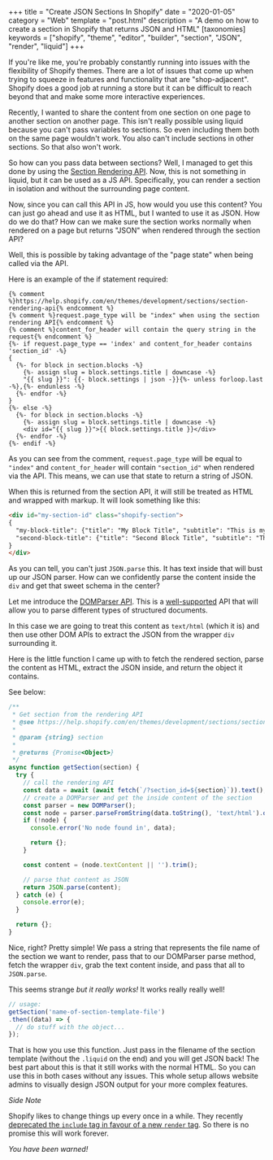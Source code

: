 +++
title = "Create JSON Sections In Shopify"
date = "2020-01-05"
category = "Web"
template = "post.html"
description = "A demo on how to create a section in Shopify that returns JSON and HTML"
[taxonomies]
keywords = ["shopify", "theme", "editor", "builder", "section", "JSON", "render", "liquid"]
+++

If you're like me, you're probably constantly running into issues with the flexibility of Shopify themes. There are a lot of issues that come up when trying to squeeze in features and functionality that are "shop-adjacent". Shopify does a good job at running a store but it can be difficult to reach beyond that and make some more interactive experiences.

Recently, I wanted to share the content from one section on one page to another section on another page. This isn't really possible using liquid because you can't pass variables to sections. So even including them both on the same page wouldn't work. You also can't include sections in other sections. So that also won't work.

So how can you pass data between sections? Well, I managed to get this done by using the [Section Rendering API](https://help.shopify.com/en/themes/development/sections/section-rendering-api). Now, this is not something in liquid, but it can be used as a JS API. Specifically, you can render a section in isolation and without the surrounding page content.

Now, since you can call this API in JS, how would you use this content? You can just go ahead and use it as HTML, but I wanted to use it as JSON. How do we do that? How can we make sure the section works normally when rendered on a page but returns "JSON" when rendered through the section API?

Well, this is possible by taking advantage of the "page state" when being called via the API.

Here is an example of the if statement required:

```jinja2
{% comment %}https://help.shopify.com/en/themes/development/sections/section-rendering-api{% endcomment %}
{% comment %}request.page_type will be "index" when using the section rendering API{% endcomment %}
{% comment %}content_for_header will contain the query string in the request{% endcomment %}
{%- if request.page_type == 'index' and content_for_header contains 'section_id' -%}
{
  {%- for block in section.blocks -%}
    {%- assign slug = block.settings.title | downcase -%}
    "{{ slug }}": {{- block.settings | json -}}{%- unless forloop.last -%},{%- endunless -%}
  {%- endfor -%}
}
{%- else -%}
  {%- for block in section.blocks -%}
    {%- assign slug = block.settings.title | downcase -%}
    <div id="{{ slug }}">{{ block.settings.title }}</div>
  {%- endfor -%}
{%- endif -%}
```

As you can see from the comment, `request.page_type` will be equal to `"index"` and `content_for_header` will contain `"section_id"` when rendered via the API. This means, we can use that state to return a string of JSON.

When this is returned from the section API, it will still be treated as HTML and wrapped with markup. It will look something like this:

```html
<div id="my-section-id" class="shopify-section">
{
  "my-block-title": {"title": "My Block Title", "subtitle": "This is my subtitle"},
  "second-block-title": {"title": "Second Block Title", "subtitle": "This is my second subtitle"}
}
</div>
```

As you can tell, you can't just `JSON.parse` this. It has text inside that will bust up our JSON parser. How can we confidently parse the content inside the `div` and get that sweet schema in the center?

Let me introduce the [DOMParser API](https://developer.mozilla.org/en-US/docs/Web/API/DOMParser). This is a [well-supported](https://caniuse.com/#feat=xml-serializer) API that will allow you to parse different types of structured documents.

In this case we are going to treat this content as `text/html` (which it is) and then use other DOM APIs to extract the JSON from the wrapper `div` surrounding it.

Here is the little function I came up with to fetch the rendered section, parse the content as HTML, extract the JSON inside, and return the object it contains.

See below:

```js
/**
 * Get section from the rendering API
 * @see https://help.shopify.com/en/themes/development/sections/section-rendering-api
 *
 * @param {string} section
 *
 * @returns {Promise<Object>}
 */
async function getSection(section) {
  try {
    // call the rendering API
    const data = await (await fetch(`/?section_id=${section}`)).text();
    // create a DOMParser and get the inside content of the section
    const parser = new DOMParser();
    const node = parser.parseFromString(data.toString(), 'text/html').querySelector('.shopify-section');
    if (!node) {
      console.error('No node found in', data);

      return {};
    }

    const content = (node.textContent || '').trim();

    // parse that content as JSON
    return JSON.parse(content);
  } catch (e) {
    console.error(e);
  }

  return {};
}
```

Nice, right? Pretty simple! We pass a string that represents the file name of the section we want to render, pass that to our DOMParser parse method, fetch the wrapper `div`, grab the text content inside, and pass that all to `JSON.parse`.

This seems strange _but it really works!_ It works really really well!

```js
// usage:
getSection('name-of-section-template-file')
.then((data) => {
  // do stuff with the object...
});
```

That is how you use this function. Just pass in the filename of the section template (without the `.liquid` on the end) and you will get JSON back! The best part about this is that it still works with the normal HTML. So you can use this in both cases without any issues. This whole setup allows website admins to visually design JSON output for your more complex features.

*Side Note*

Shopify likes to change things up every once in a while. They recently [deprecated the `include` tag in favour of a new `render` tag](https://developers.shopify.com/changelog/deprecating-the-include-liquid-tag-and-introducing-the-render-tag). So there is no promise this will work forever.

_You have been warned!_
